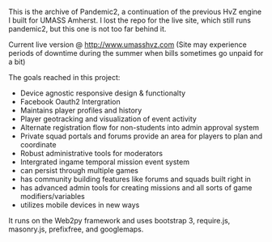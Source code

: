 This is the archive of Pandemic2, a continuation of the previous HvZ engine I built for UMASS Amherst.
I lost the repo for the live site, which still runs pandemic2, but this one is not too far behind it.

Current live version @ http://www.umasshvz.com 
(Site may experience periods of downtime during the summer when bills sometimes go unpaid for a bit)


The goals reached in this project:

- Device agnostic responsive design & functionalty
- Facebook Oauth2 Intergration
- Maintains player profiles and history
- Player geotracking and visualization of event activity
- Alternate registration flow for non-students into admin approval system
- Private squad portals and forums provide an area for players to plan and coordinate
- Robust administrative tools for moderators
- Intergrated ingame temporal mission event system
- can persist through multiple games
- has community building features like forums and squads built right in
- has advanced admin tools for creating missions and all sorts of game modifiers/variables
- utilizes mobile devices in new ways


It runs on the Web2py framework and uses bootstrap 3, require.js, masonry.js, prefixfree, and googlemaps.
